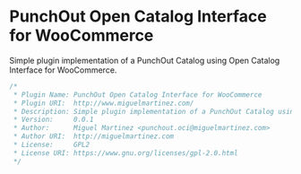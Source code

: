 # PunchOut Open Catalog Interface for WooCommerce

Simple plugin implementation of a PunchOut Catalog using Open Catalog Interface for WooCommerce.

```php
/*
 * Plugin Name: PunchOut Open Catalog Interface for WooCommerce
 * Plugin URI: 	http://www.miguelmartinez.com/
 * Description: Simple plugin implementation of a PunchOut Catalog using Open Catalog Interface for WooCommerce.
 * Version: 	0.0.1
 * Author: 		Miguel Martinez <punchout.oci@miguelmartinez.com>
 * Author URI: 	http://miguelmartinez.com
 * License:     GPL2
 * License URI: https://www.gnu.org/licenses/gpl-2.0.html
 */
 ```